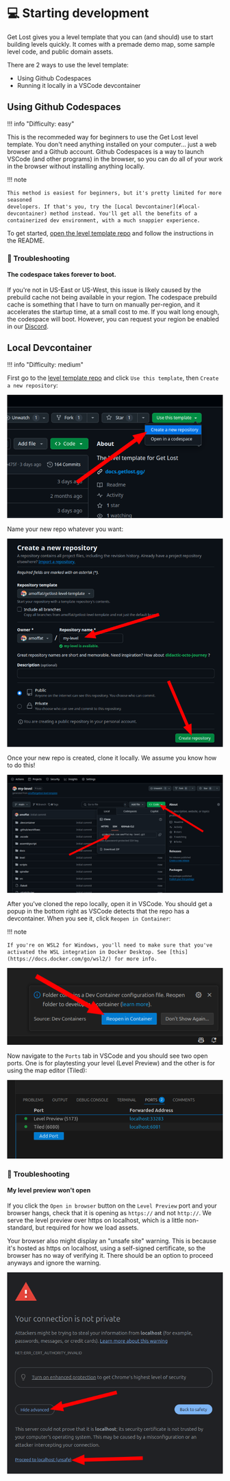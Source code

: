 # 💻 Starting development

Get Lost gives you a level template that you can (and should) use to start building levels quickly. It comes with a premade demo map, some sample level code, and public domain assets.

There are 2 ways to use the level template:

- Using Github Codespaces
- Running it locally in a VSCode devcontainer

## Using Github Codespaces

!!! info "Difficulty: easy"

This is the recommeded way for beginners to use the Get Lost level template. You don't need anything installed on your computer... just a web browser and a Github account. Github Codespaces is a way to launch VSCode (and other programs) in the browser, so you can do all of your work in the browser without installing anything locally.

!!! note

    This method is easiest for beginners, but it's pretty limited for more seasoned
    developers. If that's you, try the [Local Devcontainer](#local-devcontainer) method instead. You'll get all the benefits of a containerized dev environment, with a much snappier experience.

To get started, [open the level template repo](https://github.com/amoffat/getlost-level-template) and follow the instructions in the README.

### 🚨 Troubleshooting

#### The codespace takes forever to boot.

If you're not in US-East or US-West, this issue is likely caused by the prebuild cache not being available in your region. The codespace prebuild cache is something that I have to turn on manually per-region, and it accelerates the startup time, at a small cost to me. If you wait long enough, the codespace will boot. However, you can request your region be enabled in our [Discord](https://discord.gg/v4AAezkSEu).

## Local Devcontainer

!!! info "Difficulty: medium"

First go to the [level template repo](https://github.com/amoffat/getlost-level-template) and click `Use this template`, then `Create a new repository`:

![create codespace](./assets/create-codespace.png)

Name your new repo whatever you want:

![create repo](./assets/new-repo.png)

Once your new repo is created, clone it locally. We assume you know how to do this!

![clone repo](./assets/clone-repo.png)

After you've cloned the repo locally, open it in VSCode. You should get a popup in the bottom right as VSCode detects that the repo has a devcontainer. When you see it, click `Reopen in Container`:

!!! note

    If you're on WSL2 for Windows, you'll need to make sure that you've activated the WSL integration in Docker Desktop. See [this](https://docs.docker.com/go/wsl2/) for more info.

![open in container](./assets/open-in-container.png)

Now navigate to the `Ports` tab in VSCode and you should see two open ports. One is for playtesting your level (Level Preview) and the other is for using the map editor (Tiled):

![ports](./assets/ports.png)

### 🚨 Troubleshooting

#### My level preview won't open

If you click the `Open in browser` button on the `Level Preview` port and your browser hangs, check that it is opening as `https://` and not `http://`. We serve the level preview over https on localhost, which is a little non-standard, but required for how we load assets.

Your browser also might display an "unsafe site" warning. This is because it's hosted as https on localhost, using a self-signed certificate, so the browser has no way of verifying it. There should be an option to proceed anyways and ignore the warning.

![unsafe](./assets/unsafe-dev.png)
